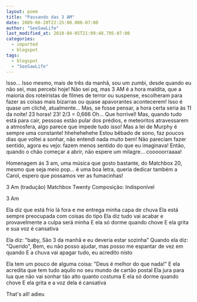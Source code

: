 ```yaml
---
layout: poem
title: "Passando das 3 AM"
date: 2009-06-20T22:25:00.006-07:00
author: "SeeSawLife"
last_modified_at: 2010-04-05T21:09:48.795-07:00
categories:
  - imported
  - blogspot
tags:
  - blogspot
  - "SeeSawLife"
---
```


Isso... Isso mesmo, mais de três da manhã, sou um zumbi, desde quando eu não sei, mas percebi hoje!
Não sei pq, mas 3 AM é a hora maldita, que a maioria dos roteiristas de filmes de terror ou suspense, escolheram para fazer as coisas mais bizarras ou quase apavorantes acontecerem! Isso é quase um clichê, atualmente... Mas, se fosse pensar, a hora certa seria às 11 da noite! 23 horas!
23! 2/3 = 0,666
Oh... Que horrivel!
Mas, quando tudo está para cair, pessoas estão pular dos prédios, e meteoritos atravessarem a atmosfera, algo parece que impede tudo isso! Mas a lei de Murphy é sempre uma constante!
hhehehehehe
Estou bêbado de sono, faz poucos dias que voltei a sonhar, não entendi nada muito bem! Não pareciam fazer sentido, agora eu vejo: fazem menos sentido do que eu imaginava!
Então, quando o chão começar a abrir, não espere um milagre... cooooorraaaa!

Homenagem ás 3 am, uma música que gosto bastante, do Matchbox 20, mesmo que seja meio pop... é uma boa letra, queria dedicar também a Carol, espero que possamos ver as fumacinhas!

3 Am (tradução)
Matchbox Twenty
Composição: Indisponível

3 Am

Ela diz que está frio lá fora e me entrega minha capa de chuva
Ela está sempre preocupada com coisas do tipo
Ela diz tudo vai acabar e provavelmente a culpa será minha
E ela só dorme quando chove
E ela grita e sua voz é cansativa

Ela diz: "baby,
São 3 da manhã e eu deveria estar sozinha”
Quando ela diz: "Querido",
Bem, eu não posso ajudar, mas posso me espantar de vez em quando
E a chuva vai apagar tudo, eu acredito nisto

Ela tem um pouco de alguma coisa: "Deus é melhor do que nada!”
E ela acredita que tem tudo aquilo no seu mundo de cartão postal
Ela jura para lua que não vai sonhar tão alto quanto costuma
E ela só dorme quando chove
E ela grita e a voz dela é cansativa

That's all!
adieu